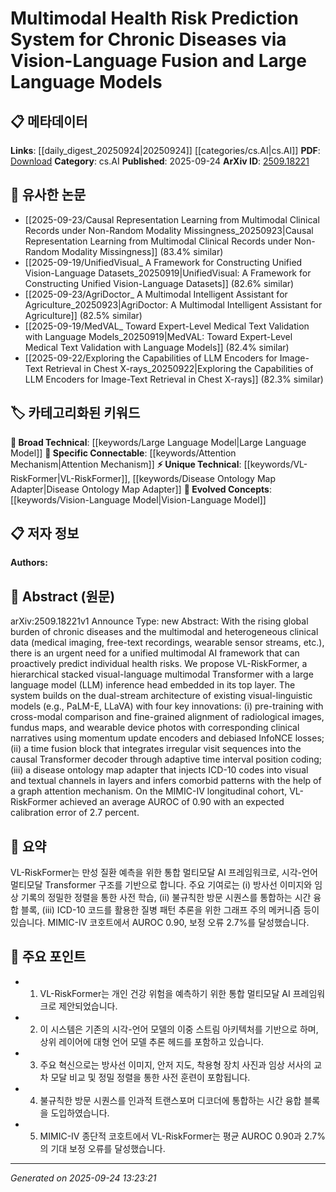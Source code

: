 <!-- KEYWORD_LINKING_METADATA:
{
  "processed_timestamp": "2025-09-24T13:23:21.217235",
  "vocabulary_version": "1.0",
  "selected_keywords": [
    "VL-RiskFormer",
    "Vision-Language Model",
    "Large Language Model",
    "Disease Ontology Map Adapter",
    "Attention Mechanism"
  ],
  "rejected_keywords": [],
  "similarity_scores": {
    "VL-RiskFormer": 0.78,
    "Vision-Language Model": 0.85,
    "Large Language Model": 0.8,
    "Disease Ontology Map Adapter": 0.77,
    "Attention Mechanism": 0.79
  },
  "extraction_method": "AI_prompt_based",
  "budget_applied": true,
  "candidates_json": {
    "candidates": [
      {
        "surface": "VL-RiskFormer",
        "canonical": "VL-RiskFormer",
        "aliases": [],
        "category": "unique_technical",
        "rationale": "This is a unique system proposed in the paper, central to its contributions.",
        "novelty_score": 0.85,
        "connectivity_score": 0.65,
        "specificity_score": 0.9,
        "link_intent_score": 0.78
      },
      {
        "surface": "Vision-Language Fusion",
        "canonical": "Vision-Language Model",
        "aliases": [
          "Vision-Language Fusion"
        ],
        "category": "evolved_concepts",
        "rationale": "This concept is crucial for understanding the integration of visual and textual data in the system.",
        "novelty_score": 0.7,
        "connectivity_score": 0.88,
        "specificity_score": 0.8,
        "link_intent_score": 0.85
      },
      {
        "surface": "Large Language Model",
        "canonical": "Large Language Model",
        "aliases": [
          "LLM"
        ],
        "category": "broad_technical",
        "rationale": "LLMs are a foundational technology used in the system's architecture.",
        "novelty_score": 0.4,
        "connectivity_score": 0.9,
        "specificity_score": 0.6,
        "link_intent_score": 0.8
      },
      {
        "surface": "Disease Ontology Map Adapter",
        "canonical": "Disease Ontology Map Adapter",
        "aliases": [],
        "category": "unique_technical",
        "rationale": "This component is a novel mechanism for integrating disease ontologies into the model.",
        "novelty_score": 0.78,
        "connectivity_score": 0.7,
        "specificity_score": 0.85,
        "link_intent_score": 0.77
      },
      {
        "surface": "Graph Attention Mechanism",
        "canonical": "Attention Mechanism",
        "aliases": [
          "Graph Attention"
        ],
        "category": "specific_connectable",
        "rationale": "Graph attention is a specialized form of attention mechanism used for inferring comorbid patterns.",
        "novelty_score": 0.55,
        "connectivity_score": 0.82,
        "specificity_score": 0.78,
        "link_intent_score": 0.79
      }
    ],
    "ban_list_suggestions": [
      "health risks",
      "clinical data",
      "chronic diseases"
    ]
  },
  "decisions": [
    {
      "candidate_surface": "VL-RiskFormer",
      "resolved_canonical": "VL-RiskFormer",
      "decision": "linked",
      "scores": {
        "novelty": 0.85,
        "connectivity": 0.65,
        "specificity": 0.9,
        "link_intent": 0.78
      }
    },
    {
      "candidate_surface": "Vision-Language Fusion",
      "resolved_canonical": "Vision-Language Model",
      "decision": "linked",
      "scores": {
        "novelty": 0.7,
        "connectivity": 0.88,
        "specificity": 0.8,
        "link_intent": 0.85
      }
    },
    {
      "candidate_surface": "Large Language Model",
      "resolved_canonical": "Large Language Model",
      "decision": "linked",
      "scores": {
        "novelty": 0.4,
        "connectivity": 0.9,
        "specificity": 0.6,
        "link_intent": 0.8
      }
    },
    {
      "candidate_surface": "Disease Ontology Map Adapter",
      "resolved_canonical": "Disease Ontology Map Adapter",
      "decision": "linked",
      "scores": {
        "novelty": 0.78,
        "connectivity": 0.7,
        "specificity": 0.85,
        "link_intent": 0.77
      }
    },
    {
      "candidate_surface": "Graph Attention Mechanism",
      "resolved_canonical": "Attention Mechanism",
      "decision": "linked",
      "scores": {
        "novelty": 0.55,
        "connectivity": 0.82,
        "specificity": 0.78,
        "link_intent": 0.79
      }
    }
  ]
}
-->

# Multimodal Health Risk Prediction System for Chronic Diseases via Vision-Language Fusion and Large Language Models

## 📋 메타데이터

**Links**: [[daily_digest_20250924|20250924]] [[categories/cs.AI|cs.AI]]
**PDF**: [Download](https://arxiv.org/pdf/2509.18221.pdf)
**Category**: cs.AI
**Published**: 2025-09-24
**ArXiv ID**: [2509.18221](https://arxiv.org/abs/2509.18221)

## 🔗 유사한 논문
- [[2025-09-23/Causal Representation Learning from Multimodal Clinical Records under Non-Random Modality Missingness_20250923|Causal Representation Learning from Multimodal Clinical Records under Non-Random Modality Missingness]] (83.4% similar)
- [[2025-09-19/UnifiedVisual_ A Framework for Constructing Unified Vision-Language Datasets_20250919|UnifiedVisual: A Framework for Constructing Unified Vision-Language Datasets]] (82.6% similar)
- [[2025-09-23/AgriDoctor_ A Multimodal Intelligent Assistant for Agriculture_20250923|AgriDoctor: A Multimodal Intelligent Assistant for Agriculture]] (82.5% similar)
- [[2025-09-19/MedVAL_ Toward Expert-Level Medical Text Validation with Language Models_20250919|MedVAL: Toward Expert-Level Medical Text Validation with Language Models]] (82.4% similar)
- [[2025-09-22/Exploring the Capabilities of LLM Encoders for Image-Text Retrieval in Chest X-rays_20250922|Exploring the Capabilities of LLM Encoders for Image-Text Retrieval in Chest X-rays]] (82.3% similar)

## 🏷️ 카테고리화된 키워드
**🧠 Broad Technical**: [[keywords/Large Language Model|Large Language Model]]
**🔗 Specific Connectable**: [[keywords/Attention Mechanism|Attention Mechanism]]
**⚡ Unique Technical**: [[keywords/VL-RiskFormer|VL-RiskFormer]], [[keywords/Disease Ontology Map Adapter|Disease Ontology Map Adapter]]
**🚀 Evolved Concepts**: [[keywords/Vision-Language Model|Vision-Language Model]]

## 📋 저자 정보

**Authors:** 

## 📄 Abstract (원문)

arXiv:2509.18221v1 Announce Type: new 
Abstract: With the rising global burden of chronic diseases and the multimodal and heterogeneous clinical data (medical imaging, free-text recordings, wearable sensor streams, etc.), there is an urgent need for a unified multimodal AI framework that can proactively predict individual health risks. We propose VL-RiskFormer, a hierarchical stacked visual-language multimodal Transformer with a large language model (LLM) inference head embedded in its top layer. The system builds on the dual-stream architecture of existing visual-linguistic models (e.g., PaLM-E, LLaVA) with four key innovations: (i) pre-training with cross-modal comparison and fine-grained alignment of radiological images, fundus maps, and wearable device photos with corresponding clinical narratives using momentum update encoders and debiased InfoNCE losses; (ii) a time fusion block that integrates irregular visit sequences into the causal Transformer decoder through adaptive time interval position coding; (iii) a disease ontology map adapter that injects ICD-10 codes into visual and textual channels in layers and infers comorbid patterns with the help of a graph attention mechanism. On the MIMIC-IV longitudinal cohort, VL-RiskFormer achieved an average AUROC of 0.90 with an expected calibration error of 2.7 percent.

## 📝 요약

VL-RiskFormer는 만성 질환 예측을 위한 통합 멀티모달 AI 프레임워크로, 시각-언어 멀티모달 Transformer 구조를 기반으로 합니다. 주요 기여로는 (i) 방사선 이미지와 임상 기록의 정밀한 정렬을 통한 사전 학습, (ii) 불규칙한 방문 시퀀스를 통합하는 시간 융합 블록, (iii) ICD-10 코드를 활용한 질병 패턴 추론을 위한 그래프 주의 메커니즘 등이 있습니다. MIMIC-IV 코호트에서 AUROC 0.90, 보정 오류 2.7%를 달성했습니다.

## 🎯 주요 포인트

- 1. VL-RiskFormer는 개인 건강 위험을 예측하기 위한 통합 멀티모달 AI 프레임워크로 제안되었습니다.
- 2. 이 시스템은 기존의 시각-언어 모델의 이중 스트림 아키텍처를 기반으로 하며, 상위 레이어에 대형 언어 모델 추론 헤드를 포함하고 있습니다.
- 3. 주요 혁신으로는 방사선 이미지, 안저 지도, 착용형 장치 사진과 임상 서사의 교차 모달 비교 및 정밀 정렬을 통한 사전 훈련이 포함됩니다.
- 4. 불규칙한 방문 시퀀스를 인과적 트랜스포머 디코더에 통합하는 시간 융합 블록을 도입하였습니다.
- 5. MIMIC-IV 종단적 코호트에서 VL-RiskFormer는 평균 AUROC 0.90과 2.7%의 기대 보정 오류를 달성했습니다.


---

*Generated on 2025-09-24 13:23:21*